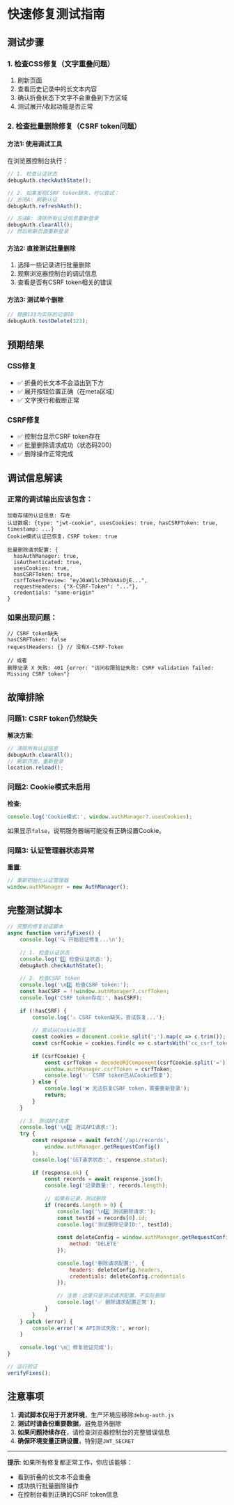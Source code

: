 # 快速修复测试指南

## 测试步骤

### 1. 检查CSS修复（文字重叠问题）

1. 刷新页面
2. 查看历史记录中的长文本内容
3. 确认折叠状态下文字不会重叠到下方区域
4. 测试展开/收起功能是否正常

### 2. 检查批量删除修复（CSRF token问题）

#### 方法1: 使用调试工具

在浏览器控制台执行：

```javascript
// 1. 检查认证状态
debugAuth.checkAuthState();

// 2. 如果发现CSRF token缺失，可以尝试：
// 方法A: 刷新认证
debugAuth.refreshAuth();

// 方法B: 清除所有认证信息重新登录
debugAuth.clearAll();
// 然后刷新页面重新登录
```

#### 方法2: 直接测试批量删除

1. 选择一些记录进行批量删除
2. 观察浏览器控制台的调试信息
3. 查看是否有CSRF token相关的错误

#### 方法3: 测试单个删除

```javascript
// 替换123为实际的记录ID
debugAuth.testDelete(123);
```

## 预期结果

### CSS修复
- ✅ 折叠的长文本不会溢出到下方
- ✅ 展开按钮位置正确（在meta区域）
- ✅ 文字换行和截断正常

### CSRF修复
- ✅ 控制台显示CSRF token存在
- ✅ 批量删除请求成功（状态码200）
- ✅ 删除操作正常完成

## 调试信息解读

### 正常的调试输出应该包含：

```
加载存储的认证信息: 存在
认证数据: {type: "jwt-cookie", usesCookies: true, hasCSRFToken: true, timestamp: ...}
Cookie模式认证已恢复，CSRF token: true

批量删除请求配置: {
  hasAuthManager: true,
  isAuthenticated: true,
  usesCookies: true,
  hasCSRFToken: true,
  csrfTokenPreview: "eyJ0aW1lc3RhbXAiOjE...",
  requestHeaders: {"X-CSRF-Token": "..."},
  credentials: "same-origin"
}
```

### 如果出现问题：

```
// CSRF token缺失
hasCSRFToken: false
requestHeaders: {} // 没有X-CSRF-Token

// 或者
删除记录 X 失败: 401 {error: "访问权限验证失败: CSRF validation failed: Missing CSRF token"}
```

## 故障排除

### 问题1: CSRF token仍然缺失

**解决方案**:
```javascript
// 清除所有认证信息
debugAuth.clearAll();
// 刷新页面，重新登录
location.reload();
```

### 问题2: Cookie模式未启用

**检查**:
```javascript
console.log('Cookie模式:', window.authManager?.usesCookies);
```

如果显示`false`，说明服务器端可能没有正确设置Cookie。

### 问题3: 认证管理器状态异常

**重置**:
```javascript
// 重新初始化认证管理器
window.authManager = new AuthManager();
```

## 完整测试脚本

```javascript
// 完整的修复验证脚本
async function verifyFixes() {
    console.log('🔍 开始验证修复...\n');
    
    // 1. 检查认证状态
    console.log('1️⃣ 检查认证状态:');
    debugAuth.checkAuthState();
    
    // 2. 检查CSRF token
    console.log('\n2️⃣ 检查CSRF token:');
    const hasCSRF = !!window.authManager?.csrfToken;
    console.log('CSRF token存在:', hasCSRF);
    
    if (!hasCSRF) {
        console.log('⚠️ CSRF token缺失，尝试恢复...');
        
        // 尝试从Cookie恢复
        const cookies = document.cookie.split(';').map(c => c.trim());
        const csrfCookie = cookies.find(c => c.startsWith('cc_csrf_token='));
        
        if (csrfCookie) {
            const csrfToken = decodeURIComponent(csrfCookie.split('=')[1]);
            window.authManager.csrfToken = csrfToken;
            console.log('✅ CSRF token已从Cookie恢复');
        } else {
            console.log('❌ 无法恢复CSRF token，需要重新登录');
            return;
        }
    }
    
    // 3. 测试API请求
    console.log('\n3️⃣ 测试API请求:');
    try {
        const response = await fetch('/api/records', 
            window.authManager.getRequestConfig()
        );
        console.log('GET请求状态:', response.status);
        
        if (response.ok) {
            const records = await response.json();
            console.log('记录数量:', records.length);
            
            // 如果有记录，测试删除
            if (records.length > 0) {
                console.log('\n4️⃣ 测试删除请求:');
                const testId = records[0].id;
                console.log('测试删除记录ID:', testId);
                
                const deleteConfig = window.authManager.getRequestConfig({
                    method: 'DELETE'
                });
                
                console.log('删除请求配置:', {
                    headers: deleteConfig.headers,
                    credentials: deleteConfig.credentials
                });
                
                // 注意：这里只是测试请求配置，不实际删除
                console.log('✅ 删除请求配置正常');
            }
        }
    } catch (error) {
        console.error('❌ API测试失败:', error);
    }
    
    console.log('\n🎉 修复验证完成');
}

// 运行验证
verifyFixes();
```

## 注意事项

1. **调试脚本仅用于开发环境**，生产环境应移除`debug-auth.js`
2. **测试时请备份重要数据**，避免意外删除
3. **如果问题持续存在**，请检查浏览器控制台的完整错误信息
4. **确保环境变量正确设置**，特别是`JWT_SECRET`

---

**提示**: 如果所有修复都正常工作，你应该能够：
- 看到折叠的长文本不会重叠
- 成功执行批量删除操作
- 在控制台看到正确的CSRF token信息
